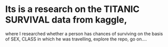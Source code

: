 # Its is a research on the TITANIC SURVIVAL data from kaggle, 
where I researched whether a person has chances of surviving on the basis of SEX, CLASS in which he was travelling, 
explore the repo, go on....
